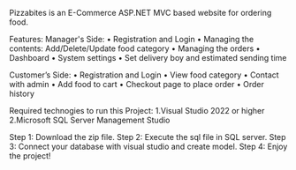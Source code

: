 Pizzabites is an E-Commerce ASP.NET MVC based website for ordering food.

Features:
Manager's Side:
• Registration and Login 
• Managing the contents: Add/Delete/Update food category 
• Managing the orders
• Dashboard
• System settings
• Set delivery boy and estimated sending time

Customer’s Side: 
• Registration and Login 
• View food category
• Contact with admin
• Add food to cart 
• Checkout page to place order 
• Order history

Required technogies to run this Project:
1.Visual Studio 2022 or higher
2.Microsoft SQL Server Management Studio

Step 1: Download the zip file.
Step 2: Execute the sql file in SQL server.
Step 3: Connect your database with visual studio and create model.
Step 4: Enjoy the project!

